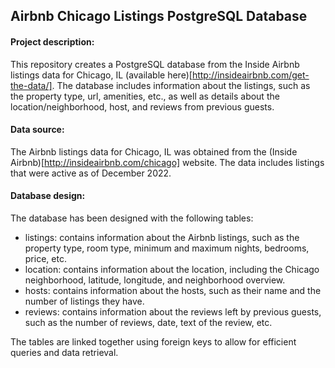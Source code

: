 ## Airbnb Chicago Listings PostgreSQL Database


#### Project description: 

This repository creates a PostgreSQL database from the Inside Airbnb listings data for Chicago, IL (available here)[http://insideairbnb.com/get-the-data/]. The database includes information about the listings, such as the property type, url, amenities, etc., as well as details about the location/neighborhood, host, and reviews from previous guests.

#### Data source: 
The Airbnb listings data for Chicago, IL was obtained from the (Inside Airbnb)[http://insideairbnb.com/chicago] website. The data includes listings that were active as of December 2022.


#### Database design: 
The database has been designed with the following tables:

- listings: contains information about the Airbnb listings, such as the property type, room type, minimum and maximum nights, bedrooms, price, etc.
- location: contains information about the location, including the Chicago neighborhood, latitude, longitude, and neighborhood overview.
- hosts: contains information about the hosts, such as their name and the number of listings they have.
- reviews: contains information about the reviews left by previous guests, such as the number of reviews, date, text of the review, etc.

The tables are linked together using foreign keys to allow for efficient queries and data retrieval.